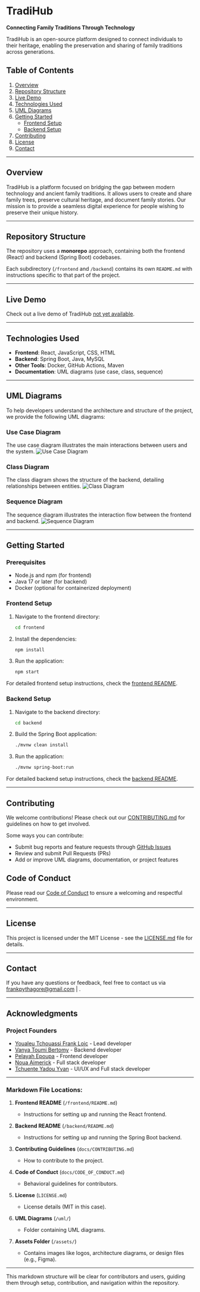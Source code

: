 # TradiHub

**Connecting Family Traditions Through Technology**

TradiHub is an open-source platform designed to connect individuals to their heritage, enabling the preservation and sharing of family traditions across generations.

## Table of Contents
1. [Overview](#overview)
2. [Repository Structure](#repository-structure)
3. [Live Demo](#live-demo)
4. [Technologies Used](#technologies-used)
5. [UML Diagrams](#uml-diagrams)
6. [Getting Started](#getting-started)
    - [Frontend Setup](#frontend-setup)
    - [Backend Setup](#backend-setup)
7. [Contributing](#contributing)
8. [License](#license)
9. [Contact](#contact)

---

## Overview

TradiHub is a platform focused on bridging the gap between modern technology and ancient family traditions. It allows users to create and share family trees, preserve cultural heritage, and document family stories. Our mission is to provide a seamless digital experience for people wishing to preserve their unique history.

---

## Repository Structure

The repository uses a **monorepo** approach, containing both the frontend (React) and backend (Spring Boot) codebases.


Each subdirectory (`/frontend` and `/backend`) contains its own `README.md` with instructions specific to that part of the project.

---

## Live Demo

Check out a live demo of TradiHub [not yet available](https://example.com).

---

## Technologies Used

- **Frontend**: React, JavaScript, CSS, HTML
- **Backend**: Spring Boot, Java, MySQL
- **Other Tools**: Docker, GitHub Actions, Maven
- **Documentation**: UML diagrams (use case, class, sequence)

---

## UML Diagrams

To help developers understand the architecture and structure of the project, we provide the following UML diagrams:

### Use Case Diagram
The use case diagram illustrates the main interactions between users and the system.
![Use Case Diagram](uml/usecase-diagram.png)

### Class Diagram
The class diagram shows the structure of the backend, detailing relationships between entities.
![Class Diagram](uml/class-diagram.png)

### Sequence Diagram
The sequence diagram illustrates the interaction flow between the frontend and backend.
![Sequence Diagram](uml/sequence-diagram.png)

---

## Getting Started

### Prerequisites
- Node.js and npm (for frontend)
- Java 17 or later (for backend)
- Docker (optional for containerized deployment)

### Frontend Setup

1. Navigate to the frontend directory:
   ```bash
   cd frontend
2. Install the dependencies:
   ```bash
   npm install
3. Run the application:
   ```bash
   npm start
For detailed frontend setup instructions, check the [frontend README](frontend/README.md).
### Backend Setup
1. Navigate to the backend directory:
   ```bash
   cd backend

3. Build the Spring Boot application:
   ```bash
   ./mvnw clean install

5. Run the application:
   ```bash
   ./mvnw spring-boot:run

For detailed backend setup instructions, check the [backend README](backend/README.md).

---

## Contributing
We welcome contributions! Please check out our [CONTRIBUTING.md](docs/CONTRIBUTING.md) for guidelines on how to get involved.

Some ways you can contribute:
- Submit bug reports and feature requests through [GitHub Issues]()
- Review and submit Pull Requests (PRs)
- Add or improve UML diagrams, documentation, or project features

## Code of Conduct
Please read our [Code of Conduct](docs/CODE_OF_CONDUCT.md) to ensure a welcoming and respectful environment.

---

## License 
This project is licensed under the MIT License - see the [LICENSE.md](LICENSE.md) file for details.

---

## Contact
If you have any questions or feedback, feel free to contact us via frankpythagore@gmail.com | .


---

## Acknowledgments
### Project Founders
- [Youaleu Tchouassi Frank Loic](https://pythagore.vercel.app/) - Lead developer
- [Vanya Toumi Bertomy]() - Backend developer
- [Pelayah Epoupa]() - Frontend developer
- [Noua Aimerick]() - Full stack developer
- [Tchuente Yadou Yvan]() - UI/UX and Full stack developer


---

### Markdown File Locations:

1. **Frontend README** (`/frontend/README.md`)
   - Instructions for setting up and running the React frontend.

2. **Backend README** (`/backend/README.md`)
   - Instructions for setting up and running the Spring Boot backend.

3. **Contributing Guidelines** (`docs/CONTRIBUTING.md`)
   - How to contribute to the project.

4. **Code of Conduct** (`docs/CODE_OF_CONDUCT.md`)
   - Behavioral guidelines for contributors.

5. **License** (`LICENSE.md`)
   - License details (MIT in this case).

6. **UML Diagrams** (`/uml/`)
   - Folder containing UML diagrams.

7. **Assets Folder** (`/assets/`)
   - Contains images like logos, architecture diagrams, or design files (e.g., Figma).

---

This markdown structure will be clear for contributors and users, guiding them through setup, contribution, and navigation within the repository.
